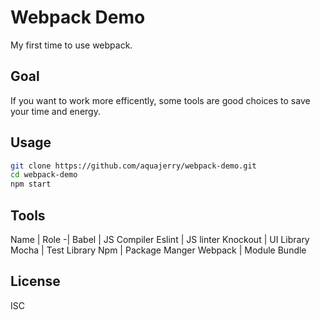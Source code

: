 # Webpack Demo
My first time to use webpack.

## Goal
If you want to work more efficently, some tools are good choices to save your time and energy.

## Usage
```bash
git clone https://github.com/aquajerry/webpack-demo.git
cd webpack-demo
npm start
```

## Tools
Name | Role
-|
Babel | JS Compiler
Eslint | JS linter
Knockout | UI Library
Mocha | Test Library
Npm | Package Manger
Webpack | Module Bundle

## License
ISC
